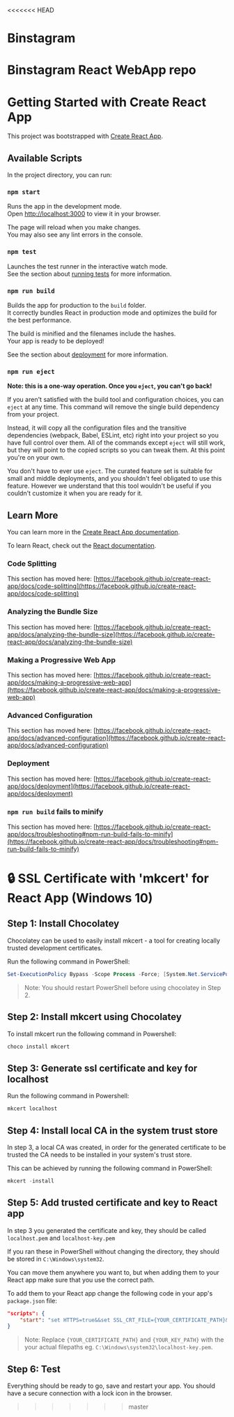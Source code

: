 <<<<<<< HEAD
# Binstagram
Binstagram React WebApp repo
=======
# Getting Started with Create React App

This project was bootstrapped with [Create React App](https://github.com/facebook/create-react-app).

## Available Scripts

In the project directory, you can run:

### `npm start`

Runs the app in the development mode.\
Open [http://localhost:3000](http://localhost:3000) to view it in your browser.

The page will reload when you make changes.\
You may also see any lint errors in the console.

### `npm test`

Launches the test runner in the interactive watch mode.\
See the section about [running tests](https://facebook.github.io/create-react-app/docs/running-tests) for more information.

### `npm run build`

Builds the app for production to the `build` folder.\
It correctly bundles React in production mode and optimizes the build for the best performance.

The build is minified and the filenames include the hashes.\
Your app is ready to be deployed!

See the section about [deployment](https://facebook.github.io/create-react-app/docs/deployment) for more information.

### `npm run eject`

**Note: this is a one-way operation. Once you `eject`, you can't go back!**

If you aren't satisfied with the build tool and configuration choices, you can `eject` at any time. This command will remove the single build dependency from your project.

Instead, it will copy all the configuration files and the transitive dependencies (webpack, Babel, ESLint, etc) right into your project so you have full control over them. All of the commands except `eject` will still work, but they will point to the copied scripts so you can tweak them. At this point you're on your own.

You don't have to ever use `eject`. The curated feature set is suitable for small and middle deployments, and you shouldn't feel obligated to use this feature. However we understand that this tool wouldn't be useful if you couldn't customize it when you are ready for it.

## Learn More

You can learn more in the [Create React App documentation](https://facebook.github.io/create-react-app/docs/getting-started).

To learn React, check out the [React documentation](https://reactjs.org/).

### Code Splitting

This section has moved here: [https://facebook.github.io/create-react-app/docs/code-splitting](https://facebook.github.io/create-react-app/docs/code-splitting)

### Analyzing the Bundle Size

This section has moved here: [https://facebook.github.io/create-react-app/docs/analyzing-the-bundle-size](https://facebook.github.io/create-react-app/docs/analyzing-the-bundle-size)

### Making a Progressive Web App

This section has moved here: [https://facebook.github.io/create-react-app/docs/making-a-progressive-web-app](https://facebook.github.io/create-react-app/docs/making-a-progressive-web-app)

### Advanced Configuration

This section has moved here: [https://facebook.github.io/create-react-app/docs/advanced-configuration](https://facebook.github.io/create-react-app/docs/advanced-configuration)

### Deployment

This section has moved here: [https://facebook.github.io/create-react-app/docs/deployment](https://facebook.github.io/create-react-app/docs/deployment)

### `npm run build` fails to minify

This section has moved here: [https://facebook.github.io/create-react-app/docs/troubleshooting#npm-run-build-fails-to-minify](https://facebook.github.io/create-react-app/docs/troubleshooting#npm-run-build-fails-to-minify)

# 🔒 SSL Certificate with 'mkcert' for React App (Windows 10) 

## Step 1: Install Chocolatey

Chocolatey can be used to easily install mkcert - a tool for creating locally trusted development certificates.

Run the following command in PowerShell:
```powershell
Set-ExecutionPolicy Bypass -Scope Process -Force; [System.Net.ServicePointManager]::SecurityProtocol = [System.Net.ServicePointManager]::SecurityProtocol -bor 3072; iex ((New-Object System.Net.WebClient).DownloadString('https://community.chocolatey.org/install.ps1'))
```
> Note: You should restart PowerShell before using chocolatey in Step 2.

## Step 2: Install mkcert using Chocolatey

To install mkcert run the following command in Powershell:
```powershell
choco install mkcert
```

## Step 3: Generate ssl certificate and key for localhost

Run the following command in Powershell:
```powershell
mkcert localhost
```

## Step 4: Install local CA in the system trust store

In step 3, a local CA was created, in order for the generated certificate to be trusted the CA needs to be installed in your system's trust store.

This can be achieved by running the following command in PowerShell:
```powershell
mkcert -install
```

## Step 5: Add trusted certificate and key to React app

In step 3 you generated the certificate and key, they should be called `localhost.pem` and `localhost-key.pem`

If you ran these in PowerShell without changing the directory, they should be stored in `C:\Windows\system32`.

You can move them anywhere you want to, but when adding them to your React app make sure that you use the correct path.

To add them to your React app change the following code in your app's `package.json` file:
```json
"scripts": {
    "start": "set HTTPS=true&&set SSL_CRT_FILE={YOUR_CERTIFICATE_PATH}&&set SSL_KEY_FILE={YOUR_KEY_PATH}&&react-scripts start",
}
```
> Note: Replace `{YOUR_CERTIFICATE_PATH}` and `{YOUR_KEY_PATH}` with the your actual filepaths eg. `C:\Windows\system32\localhost-key.pem`.

## Step 6: Test

Everything should be ready to go, save and restart your app. You should have a secure connection with a lock icon in the browser. 
>>>>>>> master

